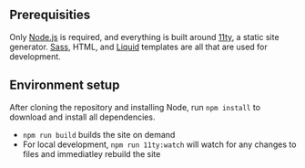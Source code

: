 ## Prerequisities

Only [Node.js](https://nodejs.org/en/download) is required, and everything is built around [11ty](https://www.11ty.dev), a static site generator. [Sass](https://sass-lang.com), HTML, and [Liquid](https://shopify.github.io/liquid/) templates are all that are used for development.

## Environment setup

After cloning the repository and installing Node, run `npm install` to download and install all dependencies.

- `npm run build` builds the site on demand
- For local development, `npm run 11ty:watch` will watch for any changes to files and immediatley rebuild the site

